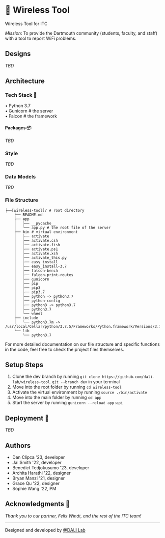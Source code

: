 # 📡 Wireless Tool

Wireless Tool for ITC

*Mission*: To provide the Dartmouth community (students, faculty, and staff) with a tool to report WiFi problems.

## Designs
*TBD*

## Architecture
### Tech Stack 🥞
• Python 3.7\
• Gunicorn # the server\
• Falcon  # the framework

#### Packages 📦
*TBD*

### Style
*TBD*

### Data Models
*TBD*

### File Structure

```
├──[wireless-tool]/ # root directory
    ├── README.md
    ├── app
    │   ├── __pycache__
    │   └── app.py # the root file of the server
    ├── bin # virtual environment
    │   ├── activate
    │   ├── activate.csh
    │   ├── activate.fish
    │   ├── activate.ps1
    │   ├── activate.xsh
    │   ├── activate_this.py
    │   ├── easy_install
    │   ├── easy_install-3.7
    │   ├── falcon-bench
    │   ├── falcon-print-routes
    │   ├── gunicorn
    │   ├── pip
    │   ├── pip3
    │   ├── pip3.7
    │   ├── python -> python3.7
    │   ├── python-config
    │   ├── python3 -> python3.7
    │   ├── python3.7
    │   └── wheel
    ├── include
    │   └── python3.7m -> /usr/local/Cellar/python/3.7.5/Frameworks/Python.framework/Versions/3.7/include/python3.7m
    └── lib
        └── python3.7
```

For more detailed documentation on our file structure and specific functions in the code, feel free to check the project files themselves.

## Setup Steps 
1. Clone the dev branch by running `git clone https://github.com/dali-lab/wireless-tool.git --branch dev` in your terminal
2. Move into the root folder by running `cd wireless-tool`
3. Activate the virtual environment by running `source ./bin/activate`
4. Move into the main folder by running `cd app`
5. Start the server by running `gunicorn --reload app:api`

## Deployment 🚀
*TBD*

## Authors
* Dan Clipca '23, developer
* Jai Smith '22, developer
* Benedict Tedjokusumo '23, developer
* Archita Harathi '22, designer
* Bryan Manzi '21, designer
* Grace Qu '22, designer
* Sophie Wang '22, PM

## Acknowledgments 🤝
*Thank you to our partner, Felix Windt, and the rest of the ITC team!*

---
Designed and developed by [@DALI Lab](https://github.com/dali-lab)

